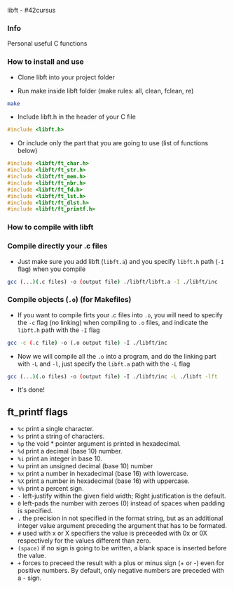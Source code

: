 libft - #42cursus

### Info

Personal useful C functions

### How to install and use

- Clone libft into your project folder

- Run make inside libft folder (make rules: all, clean, fclean, re)

```sh
make
```

- Include libft.h in the header of your C file

```c
#include <libft.h>
```

- Or include only the part that you are going to use (list of functions below)

```c
#include <libft/ft_char.h>
#include <libft/ft_str.h>
#include <libft/ft_mem.h>
#include <libft/ft_nbr.h>
#include <libft/ft_fd.h>
#include <libft/ft_lst.h>
#include <libft/ft_dlst.h>
#include <libft/ft_printf.h>
```

### How to compile with libft

### Compile directly your .c files

- Just make sure you add libft (`libft.a`) and you specify `libft.h` path (`-I` flag) when you compile

```sh
gcc (...)(.c files) -o (output file) ./libft/libft.a -I ./libft/inc
```

### Compile objects (`.o`) (for Makefiles)

- If you want to compile firts your .c files into `.o`, you will need to specify the `-c` flag (no linking) when compiling to `.o` files, and indicate the `libft.h` path with the `-I` flag

```sh
gcc -c (.c file) -o (.o output file) -I ./libft/inc
```

- Now we will compile all the `.o` into a program, and do the linking part with `-L` and `-l`, just specify the `libft.a` path with the `-L` flag

```sh
gcc (...)(.o files) -o (output file) -I ./libft/inc -L ./libft -lft
```

- It's done!

## ft_printf flags

- `%c` print a single character.
- `%s` print a string of characters.
- `%p` the void * pointer argument is printed in hexadecimal.
- `%d` print a decimal (base 10) number.
- `%i` print an integer in base 10.
- `%u` print an unsigned decimal (base 10) number
- `%x` print a number in hexadecimal (base 16) with lowercase.
- `%X` print a number in hexadecimal (base 16) with uppercase.
- `%%` print a percent sign.
- `-` left-justify within the given field width; Right justification is the default.
- `0` left-pads the number with zeroes (0) instead of spaces when padding is specified.
- `.` the precision in not specified in the format string, but as an additional integer value argument preceding the argument that has to be formated.
- `#` used with x or X specifiers the value is preceeded with 0x or 0X respectively for the values different than zero.
- `(space)` if no sign is going to be written, a blank space is inserted before the value.
- `+` forces to preceed the result with a plus or minus sign (+ or -) even for positive numbers. By default, only negative numbers are preceded with a - sign.
